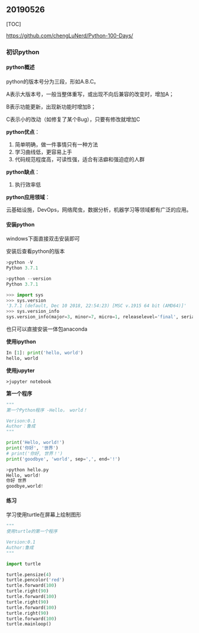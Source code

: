 ## 20190526

[TOC]

https://github.com/chengLuNerd/Python-100-Days/

### 初识python

#### python概述

python的版本号分为三段，形如A.B.C。

A表示大版本号，一般当整体重写，或出现不向后兼容的改变时，增加A；

B表示功能更新，出现新功能时增加B；

C表示小的改动（如修复了某个Bug），只要有修改就增加C



**python优点**：

1. 简单明确，做一件事情只有一种方法
2. 学习曲线低，更容易上手
3. 代码规范程度高，可读性强，适合有洁癖和强迫症的人群

**python缺点**：

1. 执行效率低

**python应用领域**：

云基础设施，DevOps，网络爬虫，数据分析，机器学习等领域都有广泛的应用。



#### 安装python

windows下面直接双击安装即可

安装后查看python的版本

```python
>python -V
Python 3.7.1

>python --version
Python 3.7.1

>>> import sys
>>> sys.version
'3.7.1 (default, Dec 10 2018, 22:54:23) [MSC v.1915 64 bit (AMD64)]'
>>> sys.version_info
sys.version_info(major=3, minor=7, micro=1, releaselevel='final', serial=0)
```



也只可以直接安装一体包anaconda

**使用ipython**

```python
In [1]: print('hello, world')
hello, world
```



**使用jupyter**

```
>jupyter notebook
```



**第一个程序**

```python
"""
第一个Python程序 -Hello， world！

Verison:0.1
Author：鲁成
"""

print('Hello, world!')
print('你好', '世界')
# print('你好, 世界！')
print('goodbye', 'world', sep=',', end='!')
```

```python
>python hello.py
Hello, world!
你好 世界
goodbye,world!
```



#### 练习

学习使用turtle在屏幕上绘制图形

```python
"""
使用turtle的第一个程序

Version:0.1
Author:鲁成
"""

import turtle

turtle.pensize(4)
turtle.pencolor('red')
turtle.forward(100)
turtle.right(90)
turtle.forward(100)
turtle.right(90)
turtle.forward(100)
turtle.right(90)
turtle.forward(100)
turtle.mainloop()
```







